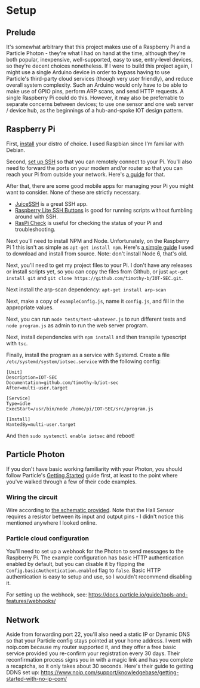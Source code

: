 # Setup

## Prelude
It's somewhat arbitrary that this project makes use of a Raspberry Pi and a Particle Photon - they're what I had on hand at the time, although they're both popular, inexpensive, well-supported, easy to use, entry-level devices, so they're decent choices nonetheless. If I were to build this project again, I might use a single Arduino device in order to bypass having to use Particle's third-party cloud services (though very user friendly), and reduce overall system complexity. Such an Arduino would only have to be able to make use of GPIO pins, perform ARP scans, and send HTTP requests. A single Raspberry Pi could do this. However, it may also be preferrable to separate concerns between devices; to use one sensor and one web server / device hub, as the beginnings of a hub-and-spoke IOT design pattern.

## Raspberry Pi
First, [install](https://www.raspberrypi.org/documentation/installation/installing-images/README.md) your distro of choice. I used Raspbian since I'm familiar with Debian.

Second, [set up SSH](https://www.raspberrypi.org/documentation/remote-access/ssh/) so that you can remotely connect to your Pi. You'll also need to forward the ports on your modem and/or router so that you can reach your Pi from outside your network. Here's [a guide](https://portforward.com/router.htm) for that.

After that, there are some good mobile apps for managing your Pi you might want to consider. None of these are strictly necessary.

* [JuiceSSH](https://play.google.com/store/apps/details?id=com.sonelli.juicessh) is a great SSH app.
* [Raspberry Lite SSH Buttons](https://play.google.com/store/apps/details?id=uk.co.knowles_online.raspberrysshlite) is good for running scripts without fumbling around with SSH.
* [RasPi Check](https://play.google.com/store/apps/details?id=de.eidottermihi.raspicheck) is useful for checking the status of your Pi and troubleshooting.

Next you'll need to install NPM and Node. Unfortunately, on the Raspberry Pi 1 this isn't as simple as `apt-get install npm`. Here's [a simple guide](https://bloggerbrothers.com/2017/03/04/installing-nodejs-on-a-raspberry-pi/) I used to download and install from source. Note: don't install Node 6, that's old.

Next, you'll need to get my project files to your Pi. I don't have any releases or install scripts yet, so you can copy the files from Github, or just `apt-get install git` and `git clone https://github.com/timothy-b/IOT-SEC.git`.

Next install the arp-scan dependency: `apt-get install arp-scan`

Next, make a copy of `exampleConfig.js`, name it `config.js`, and fill in the appropriate values. 

Next, you can run `node tests/test-whatever.js` to run different tests and `node program.js` as admin to run the web server program.

Next, install dependencies with `npm install` and then transpile typescript with `tsc`.

Finally, install the program as a service with Systemd. Create a file `/etc/systemd/system/iotsec.service` with the following config:
```
[Unit]
Description=IOT-SEC
Documentation=github.com/timothy-b/iot-sec
After=multi-user.target

[Service]
Type=idle
ExecStart=/usr/bin/node /home/pi/IOT-SEC/src/program.js

[Install]
WantedBy=multi-user.target
```

And then `sudo systemctl enable iotsec` and reboot!

## Particle Photon

If you don't have basic working familiarity with your Photon, you should follow Particle's [Getting Started](https://docs.particle.io/guide/getting-started/start/photon/) guide first, at least to the point where you've walked through a few of their code examples.

### Wiring the circuit

Wire according to [the schematic provided](IOT-SEC_Schematic.png). Note that the Hall Sensor requires a resistor between its input and output pins - I didn't notice this mentioned anywhere I looked online.

### Particle cloud configuration
You'll need to set up a webhook for the Photon to send messages to the Raspberry Pi. The example configuration has basic HTTP authentication enabled by default, but you can disable it by flipping the `Config.basicAuthentication.enabled` flag to `false`. Basic HTTP authentication is easy to setup and use, so I wouldn't recommend disabling it.

For setting up the webhook, see: https://docs.particle.io/guide/tools-and-features/webhooks/

## Network
Aside from forwarding port 22, you'll also need a static IP or Dynamic DNS so that your Particle config stays pointed at your home address. I went with noip.com because my router supported it, and they offer a free basic service provided you re-confirm your registration every 30 days. Their reconfirmation process signs you in with a magic link and has you complete a recaptcha, so it only takes about 30 seconds. Here's their guide to getting DDNS set up: https://www.noip.com/support/knowledgebase/getting-started-with-no-ip-com/